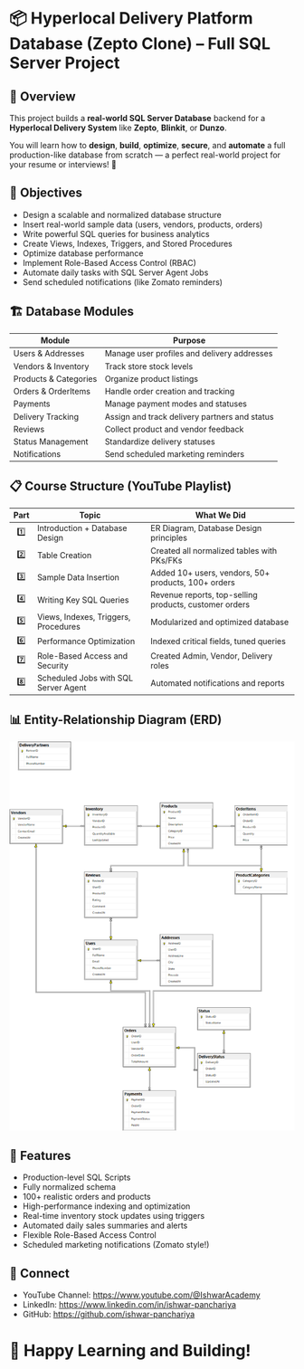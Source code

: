 
# 📦 Hyperlocal Delivery Platform Database (Zepto Clone) – Full SQL Server Project

## 🛒 Overview

This project builds a **real-world SQL Server Database** backend for a **Hyperlocal Delivery System** like **Zepto**, **Blinkit**, or **Dunzo**.

You will learn how to **design**, **build**, **optimize**, **secure**, and **automate** a full production-like database from scratch — a perfect real-world project for your resume or interviews! 🚀

## 🎯 Objectives

- Design a scalable and normalized database structure
- Insert real-world sample data (users, vendors, products, orders)
- Write powerful SQL queries for business analytics
- Create Views, Indexes, Triggers, and Stored Procedures
- Optimize database performance
- Implement Role-Based Access Control (RBAC)
- Automate daily tasks with SQL Server Agent Jobs
- Send scheduled notifications (like Zomato reminders)

## 🏗️ Database Modules

| Module               | Purpose                                             |
|----------------------|------------------------------------------------------|
| Users & Addresses    | Manage user profiles and delivery addresses          |
| Vendors & Inventory  | Track store stock levels                             |
| Products & Categories| Organize product listings                           |
| Orders & OrderItems  | Handle order creation and tracking                   |
| Payments             | Manage payment modes and statuses                    |
| Delivery Tracking    | Assign and track delivery partners and status        |
| Reviews              | Collect product and vendor feedback                 |
| Status Management    | Standardize delivery statuses                        |
| Notifications        | Send scheduled marketing reminders                  |

## 📋 Course Structure (YouTube Playlist)

| Part | Topic                                   | What We Did                          |
|:----:|-----------------------------------------|--------------------------------------|
| 1️⃣  | Introduction + Database Design          | ER Diagram, Database Design principles |
| 2️⃣  | Table Creation                          | Created all normalized tables with PKs/FKs |
| 3️⃣  | Sample Data Insertion                   | Added 10+ users, vendors, 50+ products, 100+ orders |
| 4️⃣  | Writing Key SQL Queries                 | Revenue reports, top-selling products, customer orders |
| 5️⃣  | Views, Indexes, Triggers, Procedures     | Modularized and optimized database |
| 6️⃣  | Performance Optimization                | Indexed critical fields, tuned queries |
| 7️⃣  | Role-Based Access and Security          | Created Admin, Vendor, Delivery roles |
| 8️⃣  | Scheduled Jobs with SQL Server Agent    | Automated notifications and reports |

## 📊 Entity-Relationship Diagram (ERD)
![alt text](https://github.com/ishwar-panchariya/zepto-clone-database-application-in-sql-server/blob/main/ER%20Diagram.png)

## 🚀 Features

- Production-level SQL Scripts
- Fully normalized schema
- 100+ realistic orders and products
- High-performance indexing and optimization
- Real-time inventory stock updates using triggers
- Automated daily sales summaries and alerts
- Flexible Role-Based Access Control
- Scheduled marketing notifications (Zomato style!)

## 📩 Connect

- YouTube Channel: https://www.youtube.com/@IshwarAcademy
- LinkedIn: https://www.linkedin.com/in/ishwar-panchariya
- GitHub: https://github.com/ishwar-panchariya

# 🎉 Happy Learning and Building!
